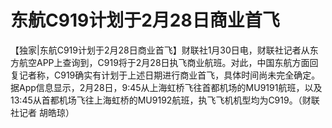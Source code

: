 # 东航C919计划于2月28日商业首飞

【独家|东航C919计划于2月28日商业首飞】财联社1月30日电，财联社记者从东方航空APP上查询到，C919将于2月28日执飞商业航班。对此，中国东航方面回复记者称，C919确实有计划于上述日期进行商业首飞，具体时间尚未完全确定。据App信息显示，2月28日，9:45从上海虹桥飞往首都机场的MU9191航班，以及13:45从首都机场飞往上海虹桥的MU9192航班，执飞飞机机型均为C919。（财联社记者
胡皓琼）

